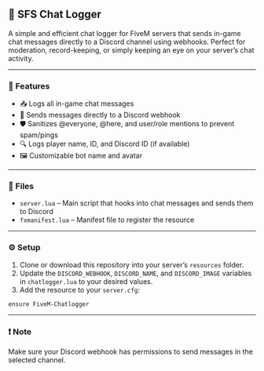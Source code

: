 ## 🔧 SFS Chat Logger

A simple and efficient chat logger for FiveM servers that sends in-game chat messages directly to a Discord channel using webhooks. Perfect for moderation, record-keeping, or simply keeping an eye on your server’s chat activity.

---

### 📜 Features

- 📥 Logs all in-game chat messages
- 🔗 Sends messages directly to a Discord webhook
- 🛡️ Sanitizes @everyone, @here, and user/role mentions to prevent spam/pings
- 🔍 Logs player name, ID, and Discord ID (if available)
- 🖼️ Customizable bot name and avatar

---

### 📂 Files

- `server.lua` – Main script that hooks into chat messages and sends them to Discord
- `fxmanifest.lua` – Manifest file to register the resource

---

### ⚙️ Setup

1. Clone or download this repository into your server’s `resources` folder.
2. Update the `DISCORD_WEBHOOK`, `DISCORD_NAME`, and `DISCORD_IMAGE` variables in `chatlogger.lua` to your desired values.
3. Add the resource to your `server.cfg`:

```
ensure FiveM-Chatlogger
```

---

### ❗ Note

Make sure your Discord webhook has permissions to send messages in the selected channel.
